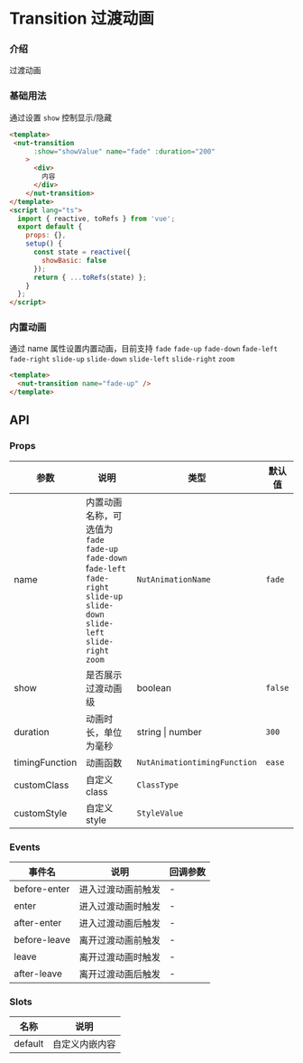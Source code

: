 # Transition 过渡动画

### 介绍

过渡动画

### 基础用法

通过设置 `show` 控制显示/隐藏

```html
<template>
 <nut-transition
      :show="showValue" name="fade" :duration="200" 
    >
      <div>
        内容
      </div>
    </nut-transition>
</template>
<script lang="ts">
  import { reactive, toRefs } from 'vue';
  export default {
    props: {},
    setup() {
      const state = reactive({
        showBasic: false
      });
      return { ...toRefs(state) };
    }
  };
</script>
```

### 内置动画

通过 name 属性设置内置动画，目前支持 `fade` `fade-up` `fade-down` f`ade-left` `fade-right` `slide-up` `slide-down` `slide-left` `slide-right` `zoom`

```html
<template>
  <nut-transition name="fade-up" />
</template>
```

## API
>
### Props

| 参数                   | 说明                                                        | 类型           | 默认值        |
|------------------------|-------------------------------------------------------------|----------------|---------------|
| name        | 内置动画名称，可选值为 `fade` `fade-up` `fade-down` f`ade-left` `fade-right` `slide-up` `slide-down` `slide-left` `slide-right` `zoom`                                           | `NutAnimationName`        | `fade`       |
| show                | 是否展示过渡动画级                                                    | boolean | `false`        |
| duration               | 动画时长，单位为毫秒                                            | string \| number | `300`         |
| timingFunction            | 动画函数                                                | `NutAnimationtimingFunction`        | `ease`
| customClass            | 自定义class                                                | `ClassType`        |        |
| customStyle            | 自定义style                                                | `StyleValue`        |        |

### Events

| 事件名 | 说明 | 回调参数 |
| --- | --- | --- |
| before-enter | 进入过渡动画前触发 | - |
| enter | 进入过渡动画时触发 | - |
| after-enter | 进入过渡动画后触发 | - |
| before-leave | 离开过渡动画前触发 | - |
| leave | 离开过渡动画时触发 | - |
| after-leave | 离开过渡动画后触发 | - |

### Slots

| 名称 | 说明       |
| ------ | ---------- |
| default  | 自定义内嵌内容 |
